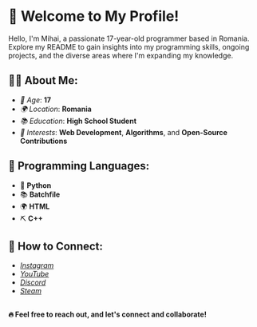 # **👋 Welcome to My Profile!**
Hello, I'm Mihai, a passionate 17-year-old programmer based in Romania. Explore my README to gain insights into my programming skills, ongoing projects, and the diverse areas where I'm expanding my knowledge.

## **🐱‍👤 About Me**:
- *🎂 Age*: **17**
- *🌍 Location*: **Romania**
- *📚 Education*: **High School Student**
- *📰 Interests*: **Web Development**, **Algorithms**, and **Open-Source Contributions**

## **🚀 Programming Languages**:
- 🐍 **Python**
- 📚 **Batchfile**
- 🌍 **HTML**
- ⛏️ **C++**

## **📱 How to Connect**:
- *[Instagram](https://www.instagram.com/mihai_fbd/)*
- *[YouTube](https://www.youtube.com/channel/UCaIRAobEkAO0HUYIhDBl--A)*
- *[Discord](https://discord.gg/gWus63qa6V)*
- *[Steam](https://steamcommunity.com/id/johnsixtynine/)*

##

**🔥 Feel free to reach out, and let's connect and collaborate!**

